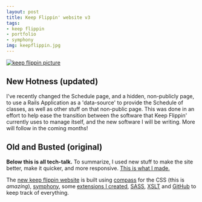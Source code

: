 ```yaml
--- 
layout: post
title: Keep Flippin' website v3
tags: 
- keep flippin
- portfolio
- symphony
img: keepflippin.jpg
---
```

<a href="http://tesoriere.com/images/assets/2009/6/15/Picture_1.png" rel="portfolio"><img alt="keep flippin picture" title="project picture" src="http://tesoriere.com/images/assets/2009/6/15/Picture_1.png" title="keep flippin website" alt="keep flippin website"></a>

## New Hotness (updated)

I've recently changed the Schedule page, and a hidden, non-publicly page, to use a Rails Application as a 'data-source' to provide the Schedule of classes, as well as other stuff on that non-public page.  This was done in an effort to help ease the transition between the software that Keep Flippin' currently uses to manage itself, and the new software I will be writing. More will follow in the coming months!

## Old and Busted (original)

<b>Below this is all tech-talk.</b> To summarize, I used new stuff to make the site better, make it quicker, and more responsive. <a href="http://keepflippin.com">This is what I made.</a>

The <a href="http://keepflippin.com">new keep flippin website</a> is built using <a href="http://compass-style.org/">compass</a> for the CSS (this is <em>amazing</em>), <a href="http://symphony-cms.com">symphony</a>, some <a href="http://tesoriere.com/tags/symphony%20extension">extensions I created</a>, <a href="http://haml.hamptoncatlin.com/docs/rdoc/classes/Sass.html">SASS</a>, <a href="http://www.w3.org/TR/xslt">XSLT</a> and <a href="http://github.com/scottkf">GitHub</a> to keep track of everything.
				
